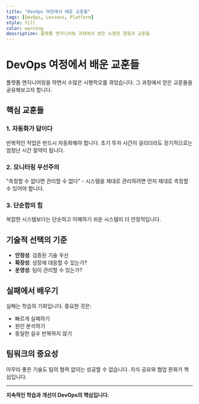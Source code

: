```yaml
---
title: "DevOps 여정에서 배운 교훈들"
tags: [DevOps, Lessons, Platform]
style: fill
color: warning
description: 플랫폼 엔지니어링 과정에서 얻은 소중한 경험과 교훈들
---
```


# DevOps 여정에서 배운 교훈들

플랫폼 엔지니어링을 하면서 수많은 시행착오를 겪었습니다. 그 과정에서 얻은 교훈들을 공유해보고자 합니다.

## 핵심 교훈들

### 1. 자동화가 답이다
반복적인 작업은 반드시 자동화해야 합니다. 초기 투자 시간이 걸리더라도 장기적으로는 엄청난 시간 절약이 됩니다.

### 2. 모니터링 우선주의
"측정할 수 없다면 관리할 수 없다" - 시스템을 제대로 관리하려면 먼저 제대로 측정할 수 있어야 합니다.

### 3. 단순함의 힘
복잡한 시스템보다는 단순하고 이해하기 쉬운 시스템이 더 안정적입니다.

## 기술적 선택의 기준

- **안정성**: 검증된 기술 우선
- **확장성**: 성장에 대응할 수 있는가?
- **운영성**: 팀이 관리할 수 있는가?

## 실패에서 배우기

실패는 학습의 기회입니다. 중요한 것은:
- 빠르게 실패하기
- 원인 분석하기  
- 동일한 실수 반복하지 않기

## 팀워크의 중요성

아무리 좋은 기술도 팀의 협력 없이는 성공할 수 없습니다. 지식 공유와 협업 문화가 핵심입니다.

---

**지속적인 학습과 개선이 DevOps의 핵심입니다.**